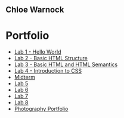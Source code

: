## Chloe Warnock
<h1>Portfolio</h1>

<ul>
    <li><a href="Lab1/index.html" target="_blank">Lab 1 - Hello World</a></li>
    <li><a href="Lab2/index.html" target="_blank">Lab 2 - Basic HTML Structure</a></li>
    <li><a href="Lab3/index.html" target="_blank">Lab 3 - Basic HTML and HTML Semantics</a></li>
    <li><a href="Lab4/index.html" target="_blank">Lab 4 - Introduction to CSS</a></li>
    <li><a href="Midterm/index.html" target="_blank">Midterm</a></li>
    <li><a href="Lab5/index.html" target="_blank">Lab 5</a></li>
    <li><a href="Lab6/index.html" target="_blank">Lab 6</a></li>
    <li><a href="Lab7/index.html" target="_blank">Lab 7</a></li>
    <li><a href="Lab8/index.html" target="_blank">Lab 8</a></li>
    <li><a href="Final/index.html" target="_blank">Photography Portfolio</a></li>
</ul>
